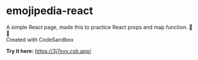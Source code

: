 # emojipedia-react
A simple React page, made this to practice React props and map function. 🙏💜
<br>
Created with CodeSandbox


<b>Try it here:</b> https://3j7svv.csb.app/

